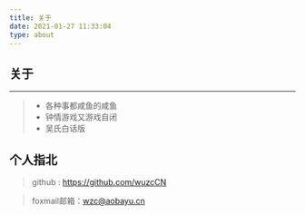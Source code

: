 ```yaml
---
title: 关于
date: 2021-01-27 11:33:04
type: about
---
```


## 关于

------

> - 各种事都咸鱼的咸鱼
> - 钟情游戏又游戏自闭
> - 吴氏白话版 

## 个人指北

> github :     [https://github.com/wuzcCN ](https://github.com/wuzcCN)

> foxmail邮箱：wzc@aobayu.cn

